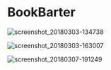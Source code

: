 # BookBarter
![screenshot_20180303-134738](https://user-images.githubusercontent.com/34419538/45089493-f9f29400-b129-11e8-8a9c-2434060c84bc.png|width=100)

![screenshot_20180303-163007](https://user-images.githubusercontent.com/34419538/45089958-82256900-b12b-11e8-9d5d-1d2bda207959.png|width=100)

![screenshot_20180307-191249](https://user-images.githubusercontent.com/34419538/45090026-b8fb7f00-b12b-11e8-97ef-31db86f138bd.png|width=100)
